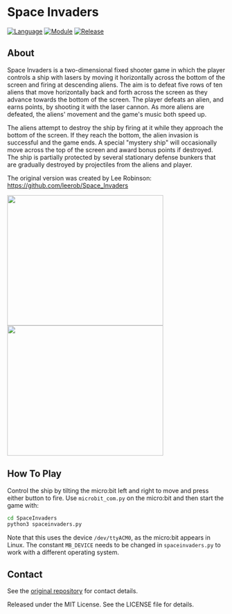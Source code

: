Space Invaders
===========

[![Language](https://img.shields.io/badge/language-python-blue.svg?style=flat
)](https://www.python.org)
[![Module](https://img.shields.io/badge/module-pygame-brightgreen.svg?style=flat
)](http://www.pygame.org/news.html)
[![Release](https://img.shields.io/badge/release-v1.0-orange.svg?style=flat
)](http://www.leejamesrobinson.com/space-invaders.html)

About
-----
Space Invaders is a two-dimensional fixed shooter game in which the player controls a ship with lasers by moving it horizontally
across the bottom of the screen and firing at descending aliens. The aim is to defeat five rows of ten aliens that move
horizontally back and forth across the screen as they advance towards the bottom of the screen. The player defeats an alien,
and earns points, by shooting it with the laser cannon. As more aliens are defeated, the aliens' movement and the game's music
both speed up. 

The aliens attempt to destroy the ship by firing at it while they approach the bottom of the screen. If they reach the bottom,
the alien invasion is successful and the game ends. A special "mystery ship" will occasionally move across the top of the
screen and award bonus points if destroyed. The ship is partially protected by several stationary defense bunkers that are
gradually destroyed by projectiles from the aliens and player.

The original version was created by Lee Robinson: https://github.com/leerob/Space_Invaders

<img src="http://i.imgur.com/u2mss8o.png" width="360" height="300" />
<img src="http://i.imgur.com/mR81p5O.png" width="360" height="300"/>

How To Play
----
Control the ship by tilting the micro:bit left and right to move and press either
button to fire. Use `microbit_com.py` on the micro:bit and then start the game
with:

``` bash
cd SpaceInvaders
python3 spaceinvaders.py
```

Note that this uses the device `/dev/ttyACM0`, as the micro:bit appears in Linux.
The constant `MB_DEVICE` needs to be changed in `spaceinvaders.py` to work with a
different operating system.

Contact
----
See the [original repository](https://github.com/leerob/Space_Invaders) for
contact details.

Released under the MIT License. See the LICENSE file for details.
